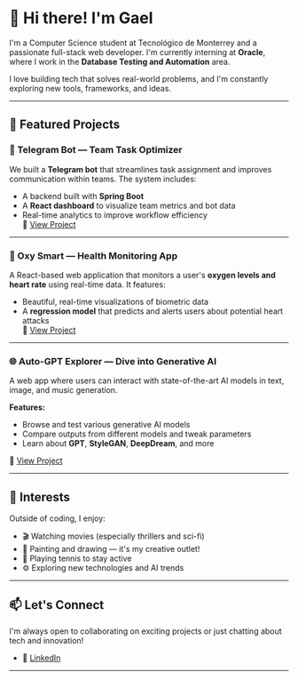 # 👋 Hi there! I'm Gael

I'm a Computer Science student at Tecnológico de Monterrey and a passionate full-stack web developer. I'm currently interning at **Oracle**, where I work in the **Database Testing and Automation** area.

I love building tech that solves real-world problems, and I'm constantly exploring new tools, frameworks, and ideas.

---

## 🚀 Featured Projects

### 🤖 Telegram Bot — Team Task Optimizer
We built a **Telegram bot** that streamlines task assignment and improves communication within teams. The system includes:
- A backend built with **Spring Boot**
- A **React dashboard** to visualize team metrics and bot data
- Real-time analytics to improve workflow efficiency  
🔗 [View Project](https://github.com/Gaelvego/team44_bot)

---

### 💓 Oxy Smart — Health Monitoring App
A React-based web application that monitors a user's **oxygen levels and heart rate** using real-time data. It features:
- Beautiful, real-time visualizations of biometric data
- A **regression model** that predicts and alerts users about potential heart attacks  
🔗 [View Project](https://github.com/Gaelvego/Oxy-Smart)

---

### 🌐 Auto-GPT Explorer — Dive into Generative AI
A web app where users can interact with state-of-the-art AI models in text, image, and music generation.

**Features:**
- Browse and test various generative AI models
- Compare outputs from different models and tweak parameters
- Learn about **GPT**, **StyleGAN**, **DeepDream**, and more

🔗 [View Project](https://github.com/Gaelvego/Auto-GPT)

---

## 🎯 Interests

Outside of coding, I enjoy:
- 🎬 Watching movies (especially thrillers and sci-fi)
- 🎨 Painting and drawing — it's my creative outlet!
- 🎾 Playing tennis to stay active
- ⚙️ Exploring new technologies and AI trends

---

## 📫 Let's Connect

I'm always open to collaborating on exciting projects or just chatting about tech and innovation!

- 💼 [LinkedIn](linkedin.com/in/gael-venegas-730362247)

---

